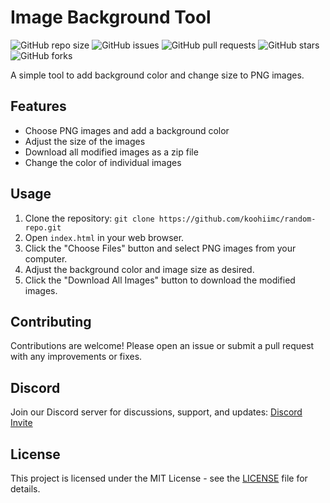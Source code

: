 # Image Background Tool

![GitHub repo size](https://img.shields.io/github/repo-size/koohiimc/random-repo)
![GitHub issues](https://img.shields.io/github/issues/koohiimc/random-repo)
![GitHub pull requests](https://img.shields.io/github/issues-pr/koohiimc/random-repo)
![GitHub stars](https://img.shields.io/github/stars/koohiimc/random-repo?style=social)
![GitHub forks](https://img.shields.io/github/forks/koohiimc/random-repo?style=social)

A simple tool to add background color and change size to PNG images.

## Features

- Choose PNG images and add a background color
- Adjust the size of the images
- Download all modified images as a zip file
- Change the color of individual images

## Usage

1. Clone the repository: `git clone https://github.com/koohiimc/random-repo.git`
2. Open `index.html` in your web browser.
3. Click the "Choose Files" button and select PNG images from your computer.
4. Adjust the background color and image size as desired.
5. Click the "Download All Images" button to download the modified images.

## Contributing

Contributions are welcome! Please open an issue or submit a pull request with any improvements or fixes.

## Discord

Join our Discord server for discussions, support, and updates: [Discord Invite](https://inv.wtf/koohii)

## License

This project is licensed under the MIT License - see the [LICENSE](LICENSE) file for details.
